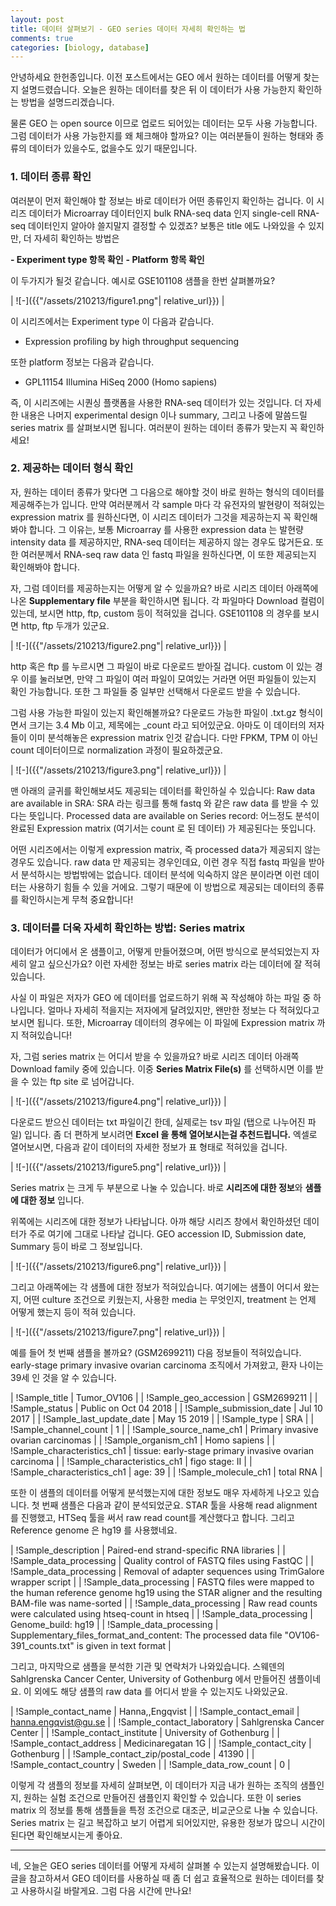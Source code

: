 ```yaml
---
layout: post
title: 데이터 살펴보기 - GEO series 데이터 자세히 확인하는 법
comments: true
categories: [biology, database]
---
```


안녕하세요 한헌종입니다.
이전 포스트에서는 GEO 에서 원하는 데이터를 어떻게 찾는지 설명드렸습니다.
오늘은 원하는 데이터를 찾은 뒤 이 데이터가 사용 가능한지 확인하는 방법을 설명드리겠습니다.

물론 GEO 는 open source 이므로 업로드 되어있는 데이터는 모두 사용 가능합니다.
그럼 데이터가 사용 가능한지를 왜 체크해야 할까요?
이는 여러분들이 원하는 형태와 종류의 데이터가 있을수도, 없을수도 있기 때문입니다.

### 1. 데이터 종류 확인

여러분이 먼저 확인해야 할 정보는 바로 데이터가 어떤 종류인지 확인하는 겁니다.
이 시리즈 데이터가 Microarray 데이터인지 bulk RNA-seq data 인지 single-cell RNA-seq 데이터인지 알아야 쓸지말지 결정할 수 있겠죠?
보통은 title 에도 나와있을 수 있지만, 더 자세히 확인하는 방법은

**- Experiment type 항목 확인**
**- Platform 항목 확인**

이 두가지가 될것 같습니다.
예시로 GSE101108 샘플을 한번 살펴볼까요?

| ![-]({{"/assets/210213/figure1.png"| relative_url}}) | 

이 시리즈에서는 Experiment type 이 다음과 같습니다.

- Expression profiling by high throughput sequencing

또한 platform 정보는 다음과 같습니다.

- GPL11154 Illumina HiSeq 2000 (Homo sapiens)

즉, 이 시리즈에는 시퀀싱 플랫폼을 사용한 RNA-seq 데이터가 있는 것입니다.
더 자세한 내용은 나머지 experimental design 이나 summary, 그리고 나중에 말씀드릴 series matrix 를 살펴보시면 됩니다.
여러분이 원하는 데이터 종류가 맞는지 꼭 확인하세요!

### 2. 제공하는 데이터 형식 확인

자, 원하는 데이터 종류가 맞다면 그 다음으로 해야할 것이 바로 원하는 형식의 데이터를 제공해주는가 입니다.
만약 여러분께서 각 sample 마다 각 유전자의 발현량이 적혀있는 expression matrix 를 원하신다면, 이 시리즈 데이터가 그것을 제공하는지 꼭 확인해봐야 합니다.
그 이유는, 보통 Microarray 를 사용한 expression data 는 발현량 intensity data 를 제공하지만, RNA-seq 데이터는 제공하지 않는 경우도 많거든요.
또한 여러분께서 RNA-seq raw data 인 fastq 파일을 원하신다면, 이 또한 제공되는지 확인해봐야 합니다.

자, 그럼 데이터를 제공하는지는 어떻게 알 수 있을까요?
바로 시리즈 데이터 아래쪽에 나온 **Supplementary file** 부분을 확인하시면 됩니다.
각 파일마다 Download 컬럼이 있는데, 보시면 http, ftp, custom 등이 적혀있을 겁니다.
GSE101108 의 경우를 보시면 http, ftp 두개가 있군요.

| ![-]({{"/assets/210213/figure2.png"| relative_url}}) | 

http 혹은 ftp 를 누르시면 그 파일이 바로 다운로드 받아질 겁니다.
custom 이 있는 경우 이를 눌러보면, 만약 그 파일이 여러 파일이 모여있는 거라면 어떤 파일들이 있는지 확인 가능합니다.
또한 그 파일들 중 일부만 선택해서 다운로드 받을 수 있습니다.

그럼 사용 가능한 파일이 있는지 확인해볼까요?
다운로드 가능한 파일이 .txt.gz 형식이면서 크기는 3.4 Mb 이고, 제목에는 \_count 라고 되어있군요.
아마도 이 데이터의 저자들이 이미 분석해놓은 expression matrix 인것 같습니다.
다만 FPKM, TPM 이 아닌 count 데이터이므로 normalization 과정이 필요하겠군요.

| ![-]({{"/assets/210213/figure3.png"| relative_url}}) | 

맨 아래의 글귀를 확인해보셔도 제공되는 데이터를 확인하실 수 있습니다:
Raw data are available in SRA: SRA 라는 링크를 통해 fastq 와 같은 raw data 를 받을 수 있다는 뜻입니다.
Processed data are available on Series record: 어느정도 분석이 완료된 Expression matrix (여기서는 count 로 된 데이터) 가 제공된다는 뜻입니다.

어떤 시리즈에서는 이렇게 expression matrix, 즉 processed data가 제공되지 않는 경우도 있습니다.
raw data 만 제공되는 경우인데요, 이런 경우 직접 fastq 파일을 받아서 분석하시는 방법밖에는 없습니다.
데이터 분석에 익숙하지 않은 분이라면 이런 데이터는 사용하기 힘들 수 있을 거에요.
그렇기 때문에 이 방법으로 제공되는 데이터의 종류를 확인하시는게 무척 중요합니다!

### 3. 데이터를 더욱 자세히 확인하는 방법: Series matrix

데이터가 어디에서 온 샘플이고, 어떻게 만들어졌으며, 어떤 방식으로 분석되었는지 자세히 알고 싶으신가요?
이런 자세한 정보는 바로 series matrix 라는 데이터에 잘 적혀 있습니다.

사실 이 파일은 저자가 GEO 에 데이터를 업로드하기 위해 꼭 작성해야 하는 파일 중 하나입니다.
얼마나 자세히 적을지는 저자에게 달려있지만, 왠만한 정보는 다 적혀있다고 보시면 됩니다.
또한, Microarray 데이터의 경우에는 이 파일에 Expression matrix 까지 적혀있습니다!

자, 그럼 series matrix 는 어디서 받을 수 있을까요?
바로 시리즈 데이터 아래쪽 Download family 중에 있습니다.
이중 **Series Matrix File(s)** 를 선택하시면 이를 받을 수 있는 ftp site 로 넘어갑니다.

| ![-]({{"/assets/210213/figure4.png"| relative_url}}) | 

다운로드 받으신 데이터는 txt 파일이긴 한데, 실제로는 tsv 파일 (탭으로 나누어진 파일) 입니다.
좀 더 편하게 보시려면 **Excel 을 통해 열어보시는걸 추천드립니다.**
엑셀로 열어보시면, 다음과 같이 데이터의 자세한 정보가 표 형태로 적혀있을 겁니다.

| ![-]({{"/assets/210213/figure5.png"| relative_url}}) | 

Series matrix 는 크게 두 부분으로 나눌 수 있습니다.
바로 **시리즈에 대한 정보**와 **샘플에 대한 정보** 입니다.

위쪽에는 시리즈에 대한 정보가 나타납니다.
아까 해당 시리즈 창에서 확인하셨던 데이터가 주로 여기에 그대로 나타날 겁니다.
GEO accession ID, Submission date, Summary 등이 바로 그 정보입니다.

| ![-]({{"/assets/210213/figure6.png"| relative_url}}) | 

그리고 아래쪽에는 각 샘플에 대한 정보가 적혀있습니다.
여기에는 샘플이 어디서 왔는지, 어떤 culture 조건으로 키웠는지, 사용한 media 는 무엇인지, treatment 는 언제 어떻게 했는지 등이 적혀 있습니다.

| ![-]({{"/assets/210213/figure7.png"| relative_url}}) | 

예를 들어 첫 번째 샘플을 볼까요? (GSM2699211)
다음 정보들이 적혀있습니다.
early-stage primary invasive ovarian carcinoma 조직에서 가져왔고, 환자 나이는 39세 인 것을 알 수 있습니다.

| !Sample_title | Tumor_OV106 |
| !Sample_geo_accession | GSM2699211 |
| !Sample_status | Public on Oct 04 2018 |
| !Sample_submission_date | Jul 10 2017 |
| !Sample_last_update_date | May 15 2019 |
| !Sample_type | SRA |
| !Sample_channel_count | 1 |
| !Sample_source_name_ch1 | Primary invasive ovarian carcinomas |
| !Sample_organism_ch1 | Homo sapiens |
| !Sample_characteristics_ch1 | tissue: early-stage primary invasive ovarian carcinoma |
| !Sample_characteristics_ch1 | figo stage: II |
| !Sample_characteristics_ch1 | age: 39 |
| !Sample_molecule_ch1 | total RNA |

또한 이 샘플의 데이터를 어떻게 분석했는지에 대한 정보도 매우 자세하게 나오고 있습니다.
첫 번째 샘플은 다음과 같이 분석되었군요.
STAR 툴을 사용해 read alignment 를 진행했고, HTSeq 툴을 써서 raw read count를 계산했다고 합니다.
그리고 Reference genome 은 hg19 를 사용했네요.

| !Sample_description | Paired-end strand-specific RNA libraries |
| !Sample_data_processing | Quality control of FASTQ files using FastQC |
| !Sample_data_processing | Removal of adapter sequences using TrimGalore wrapper script |
| !Sample_data_processing | FASTQ files were mapped to the human reference genome hg19 using the STAR aligner and the resulting BAM-file was name-sorted |
| !Sample_data_processing | Raw read counts were calculated using htseq-count in htseq |
| !Sample_data_processing | Genome_build: hg19 |
| !Sample_data_processing | Supplementary_files_format_and_content: The processed data file "OV106-391_counts.txt" is given in text format |

그리고, 마지막으로 샘플을 분석한 기관 및 연락처가 나와있습니다.
스웨덴의 Sahlgrenska Cancer Center, University of Gothenburg 에서 만들어진 샘플이네요.
이 외에도 해당 샘플의 raw data 를 어디서 받을 수 있는지도 나와있군요.

| !Sample_contact_name | Hanna,,Engqvist |
| !Sample_contact_email | hanna.engqvist@gu.se |
| !Sample_contact_laboratory | Sahlgrenska Cancer Center |
| !Sample_contact_institute | University of Gothenburg |
| !Sample_contact_address | Medicinaregatan 1G |
| !Sample_contact_city | Gothenburg |
| !Sample_contact_zip/postal_code | 41390 |
| !Sample_contact_country | Sweden |
| !Sample_data_row_count | 0 |

이렇게 각 샘플의 정보를 자세히 살펴보면, 이 데이터가 지금 내가 원하는 조직의 샘플인지, 원하는 실험 조건으로 만들어진 샘플인지 확인할 수 있습니다.
또한 이 series matrix 의 정보를 통해 샘플들을 특정 조건으로 대조군, 비교군으로 나눌 수 있습니다.
Series matrix 는 길고 복잡하고 보기 어렵게 되어있지만, 유용한 정보가 많으니 시간이 된다면 확인해보시는게 좋아요.

---

네, 오늘은 GEO series 데이터를 어떻게 자세히 살펴볼 수 있는지 설명해봤습니다.
이 글을 참고하셔서 GEO 데이터를 사용하실 때 좀 더 쉽고 효율적으로 원하는 데이터를 찾고 사용하시길 바랄게요.
그럼 다음 시간에 만나요!
